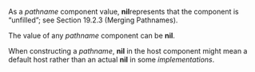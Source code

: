  



As a *pathname* component value, **nil**represents that the component is “unfilled”; see Section 19.2.3 (Merging Pathnames). 



The value of any *pathname* component can be **nil**. 



When constructing a *pathname*, **nil** in the host component might mean a default host rather than an actual **nil** in some *implementations*. 



